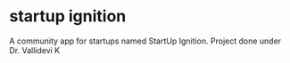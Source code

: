 # startup ignition

A community app for startups named StartUp Ignition. 
Project done under Dr. Vallidevi K


